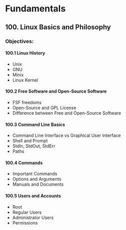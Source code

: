 # Fundamentals



## 100. Linux Basics and Philosophy

### Objectives:

#### 100.1 Linux History

* Unix
* GNU
* Minix
* Linux Kernel

#### 100.2 Free Software and Open-Source Software

* FSF freedoms
* Open-Source and GPL License
* Difference between Free and Open-Source Software

#### 100.3 Command Line Basics

* Command Line Interface vs Graphical User Interface
* Shell and Prompt
* StdIn, StdOut, StdErr
* Paths

#### 100.4 Commands

* Important Commands
* Options and Arguments
* Manuals and Documents

#### 100.5 Users and Accounts

* Root
* Regular Users
* Administrator Users
* Permissions
